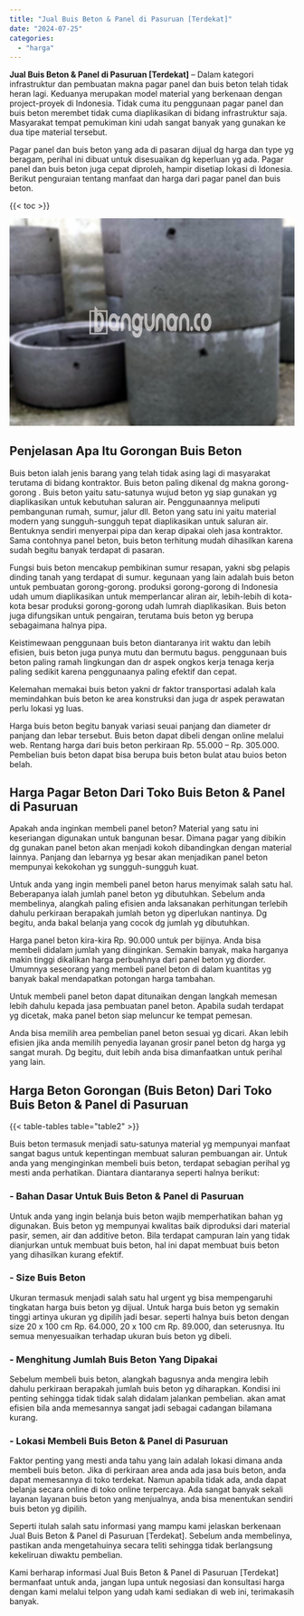 ```yaml
---
title: "Jual Buis Beton & Panel di Pasuruan [Terdekat]"
date: "2024-07-25"
categories: 
  - "harga"
---
```


**Jual Buis Beton & Panel di Pasuruan \[Terdekat\]** – Dalam kategori infrastruktur dan pembuatan makna pagar panel dan buis beton telah tidak heran lagi. Keduanya merupakan model material yang berkenaan dengan project-proyek di Indonesia. Tidak cuma itu penggunaan pagar panel dan buis beton merembet tidak cuma diaplikasikan di bidang infrastruktur saja. Masyarakat tempat pemukiman kini udah sangat banyak yang gunakan ke dua tipe material tersebut.

Pagar panel dan buis beton yang ada di pasaran dijual dg harga dan type yg beragam, perihal ini dibuat untuk disesuaikan dg keperluan yg ada. Pagar panel dan buis beton juga cepat diproleh, hampir disetiap lokasi di Idonesia. Berikut penguraian tentang manfaat dan harga dari pagar panel dan buis beton.

{{< toc >}}

![Jual Buis Beton & Panel di Pasuruan [Terdekat]](/images/jual-panel-buis-beton-murah-42.png)

## Penjelasan Apa Itu Gorongan Buis Beton

Buis beton ialah jenis barang yang telah tidak asing lagi di masyarakat terutama di bidang kontraktor. Buis beton paling dikenal dg makna gorong-gorong . Buis beton yaitu satu-satunya wujud beton yg siap gunakan yg diaplikasikan untuk kebutuhan saluran air. Penggunaannya meliputi pembangunan rumah, sumur, jalur dll. Beton yang satu ini yaitu material modern yang sungguh-sungguh tepat diaplikasikan untuk saluran air. Bentuknya sendiri menyerpai pipa dan kerap dipakai oleh jasa kontraktor. Sama contohnya panel beton, buis beton terhitung mudah dihasilkan karena sudah begitu banyak terdapat di pasaran.

Fungsi buis beton mencakup pembikinan sumur resapan, yakni sbg pelapis dinding tanah yang terdapat di sumur. kegunaan yang lain adalah buis beton untuk pembuatan gorong-gorong. produksi gorong-gorong di Indonesia udah umum diaplikasikan untuk memperlancar aliran air, lebih-lebih di kota-kota besar produksi gorong-gorong udah lumrah diaplikasikan. Buis beton juga difungsikan untuk pengairan, terutama buis beton yg berupa sebagaimana halnya pipa.

Keistimewaan penggunaan buis beton diantaranya irit waktu dan lebih efisien, buis beton juga punya mutu dan bermutu bagus. penggunaan buis beton paling ramah lingkungan dan dr aspek ongkos kerja tenaga kerja paling sedikit karena penggunaanya paling efektif dan cepat.

Kelemahan memakai buis beton yakni dr faktor transportasi adalah kala memindahkan buis beton ke area konstruksi dan juga dr aspek perawatan perlu lokasi yg luas.

Harga buis beton begitu banyak variasi seuai panjang dan diameter dr panjang dan lebar tersebut. Buis beton dapat dibeli dengan online melalui web. Rentang harga dari buis beton perkiraan Rp. 55.000 – Rp. 305.000. Pembelian buis beton dapat bisa berupa buis beton bulat atau buios beton belah.

## Harga Pagar Beton Dari Toko Buis Beton & Panel di Pasuruan

Apakah anda inginkan membeli panel beton? Material yang satu ini keseriangan digunakan untuk bangunan besar. Dimana pagar yang dibikin dg gunakan panel beton akan menjadi kokoh dibandingkan dengan material lainnya. Panjang dan lebarnya yg besar akan menjadikan panel beton mempunyai kekokohan yg sungguh-sungguh kuat.

Untuk anda yang ingin membeli panel beton harus menyimak salah satu hal. Beberapanya ialah jumlah panel beton yg dibutuhkan. Sebelum anda membelinya, alangkah paling efisien anda laksanakan perhitungan terlebih dahulu perkiraan berapakah jumlah beton yg diperlukan nantinya. Dg begitu, anda bakal belanja yang cocok dg jumlah yg dibutuhkan.

Harga panel beton kira-kira Rp. 90.000 untuk per bijinya. Anda bisa membeli didalam jumlah yang diinginkan. Semakin banyak, maka harganya makin tinggi dikalikan harga perbuahnya dari panel beton yg diorder. Umumnya seseorang yang membeli panel beton di dalam kuantitas yg banyak bakal mendapatkan potongan harga tambahan.

Untuk membeli panel beton dapat ditunaikan dengan langkah memesan lebih dahulu kepada jasa pembuatan panel beton. Apabila sudah terdapat yg dicetak, maka panel beton siap meluncur ke tempat pemesan.

Anda bisa memilih area pembelian panel beton sesuai yg dicari. Akan lebih efisien jika anda memilih penyedia layanan grosir panel beton dg harga yg sangat murah. Dg begitu, duit lebih anda bisa dimanfaatkan untuk perihal yang lain.

## Harga Beton Gorongan (Buis Beton) Dari Toko Buis Beton & Panel di Pasuruan

{{< table-tables table="table2" >}}

Buis beton termasuk menjadi satu-satunya material yg mempunyai manfaat sangat bagus untuk kepentingan membuat saluran pembuangan air. Untuk anda yang menginginkan membeli buis beton, terdapat sebagian perihal yg mesti anda perhatikan. Diantara diantaranya seperti halnya berikut:

### \- Bahan Dasar Untuk Buis Beton & Panel di Pasuruan

Untuk anda yang ingin belanja buis beton wajib memperhatikan bahan yg digunakan. Buis beton yg mempunyai kwalitas baik diproduksi dari material pasir, semen, air dan additive beton. Bila terdapat campuran lain yang tidak dianjurkan untuk membuat buis beton, hal ini dapat membuat buis beton yang dihasilkan kurang efektif.

### \- Size Buis Beton

Ukuran termasuk menjadi salah satu hal urgent yg bisa mempengaruhi tingkatan harga buis beton yg dijual. Untuk harga buis beton yg semakin tinggi artinya ukuran yg dipilih jadi besar. seperti halnya buis beton dengan size 20 x 100 cm Rp. 64.000, 20 x 100 cm Rp. 89.000, dan seterusnya. Itu semua menyesuaikan terhadap ukuran buis beton yg dibeli.

### \- Menghitung Jumlah Buis Beton Yang Dipakai

Sebelum membeli buis beton, alangkah bagusnya anda mengira lebih dahulu perkiraan berapakah jumlah buis beton yg diharapkan. Kondisi ini penting sehingga tidak tidak salah didalam jalankan pembelian. akan amat efisien bila anda memesannya sangat jadi sebagai cadangan bilamana kurang.

### \- Lokasi Membeli Buis Beton & Panel di Pasuruan

Faktor penting yang mesti anda tahu yang lain adalah lokasi dimana anda membeli buis beton. Jika di perkiraan area anda ada jasa buis beton, anda dapat memesannya di toko terdekat. Namun apabila tidak ada, anda dapat belanja secara online di toko online terpercaya. Ada sangat banyak sekali layanan layanan buis beton yang menjualnya, anda bisa menentukan sendiri buis beton yg dipilih.

Seperti itulah salah satu informasi yang mampu kami jelaskan berkenaan Jual Buis Beton & Panel di Pasuruan \[Terdekat\]. Sebelum anda membelinya, pastikan anda mengetahuinya secara teliti sehingga tidak berlangsung kekeliruan diwaktu pembelian.

Kami berharap informasi Jual Buis Beton & Panel di Pasuruan \[Terdekat\] bermanfaat untuk anda, jangan lupa untuk negosiasi dan konsultasi harga dengan kami melalui telpon yang udah kami sediakan di web ini, terimakasih banyak.
